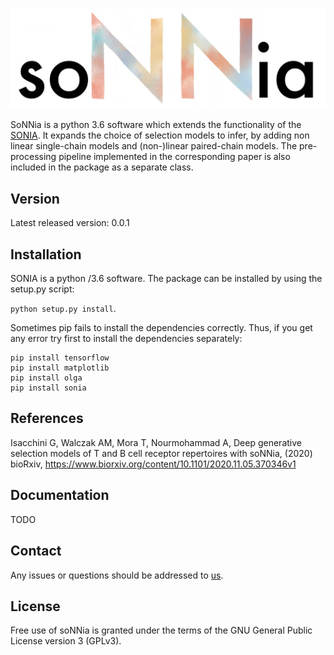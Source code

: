![](docs/logo.jpg)


SoNNia is a python 3.6 software which extends the functionality of the [SONIA](https://github.com/statbiophys/SONIA).  It  expands  the  choice  of selection  models  to  infer,  by  adding  non  linear  single-chain models and (non-)linear paired-chain models.  The pre-processing pipeline implemented in the corresponding paper is also included  in  the  package  as  a  separate  class.


## Version
Latest released version: 0.0.1

## Installation
SONIA is a python /3.6 software. The package can be installed by using the setup.py script:

 ```python setup.py install```.
 
Sometimes pip fails to install the dependencies correctly. Thus, if you get any error try first to install the dependencies separately:
 ```
pip install tensorflow
pip install matplotlib
pip install olga
pip install sonia 
 ```

## References
Isacchini G, Walczak AM, Mora T, Nourmohammad A, Deep generative selection models of T and B cell receptor repertoires with soNNia, (2020) bioRxiv, https://www.biorxiv.org/content/10.1101/2020.11.05.370346v1

## Documentation

TODO

## Contact

Any issues or questions should be addressed to [us](mailto:giulioisac@gmail.com).

## License

Free use of soNNia is granted under the terms of the GNU General Public License version 3 (GPLv3).